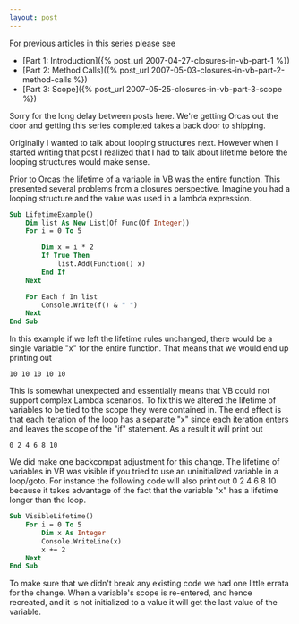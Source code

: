 ```yaml
---
layout: post
---
```

For previous articles in this series please see

  * [Part 1: Introduction]({% post_url 2007-04-27-closures-in-vb-part-1 %})
  * [Part 2: Method Calls]({% post_url 2007-05-03-closures-in-vb-part-2-method-calls %})
  * [Part 3: Scope]({% post_url 2007-05-25-closures-in-vb-part-3-scope %})

Sorry for the long delay between posts here.  We're getting Orcas out the door and getting this series completed takes a back door to shipping.

Originally I wanted to talk about looping structures next.  However when I started writing that post I realized that I had to talk about lifetime before the looping structures would make sense.  

Prior to Orcas the lifetime of a variable in VB was the entire function.  This presented several problems from a closures perspective.  Imagine you had a looping structure and the value was used in a lambda expression.  

``` vb
Sub LifetimeExample()
    Dim list As New List(Of Func(Of Integer))
    For i = 0 To 5

        Dim x = i * 2
        If True Then
            list.Add(Function() x)
        End If
    Next

    For Each f In list
        Console.Write(f() & " ")
    Next
End Sub
```

In this example if we left the lifetime rules unchanged, there would be a single variable "x" for the entire function.  That means that we would end up printing out

    10 10 10 10 10

This is somewhat unexpected and essentially means that VB could not support complex Lambda scenarios.  To fix this we altered the lifetime of variables to be tied to the scope they were contained in.  The end effect is that each iteration of the loop has a separate "x" since each iteration enters and leaves the scope of the "if" statement.  As a result it will print out

    0 2 4 6 8 10

We did make one backcompat adjustment for this change.  The lifetime of variables in VB was visible if you tried to use an uninitialized variable in a loop/goto.  For instance the following code will also print out 0 2 4 6 8 10 because it takes advantage of the fact that the variable "x" has a lifetime longer than the loop.

``` vb
Sub VisibleLifetime()
    For i = 0 To 5
        Dim x As Integer
        Console.WriteLine(x)
        x += 2
    Next
End Sub
```

To make sure that we didn't break any existing code we had one little errata for the change.  When a variable's scope is re-entered, and hence recreated, and it is not initialized to a value it will get the last value of the variable.

